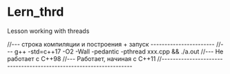 # Lern_thrd
Lesson working with threads

//--- строка компиляции и построения + запуск -----------------------
//--- g++ -std=c++17 -O2 -Wall -pedantic -pthread xxx.cpp && ./a.out
//--- Не работает с C++98 
//--- Работает, начиная с C++11 
//-------------------------------------------------------------------
